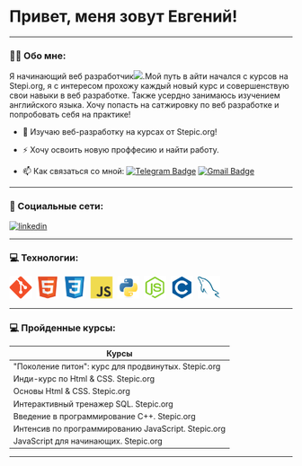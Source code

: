 # Привет, меня зовут Евгений!

---

### :man_technologist: Обо мне:

Я начинающий веб разработчик<img src="https://media.giphy.com/media/WUlplcMpOCEmTGBtBW/giphy.gif" width="30px">.Мой путь в айти начался с курсов на Stepi.org, я с интересом прохожу каждый новый курс и совершенствую свои навыки в веб разработке. Также усердно занимаюсь изучением английского языка. Хочу попасть на сатжировку по веб разработке и попробовать себя на практике!
- :telescope: Изучаю веб-разработку на курсах от Stepic.org!

- :zap: Хочу освоить новую проффесию и найти работу.

- :mailbox: Как связаться со мной: [![Telegram Badge](https://img.shields.io/badge/-blue?style=flat&logo=Telegram&logoColor=white)](https://t.me/swbinll) [![Gmail Badge](https://img.shields.io/badge/-Gmail-red?style=flat&logo=Gmail&logoColor=white)](mailto:kotmira655@gmail.com)

---

### 🤝 Социальные сети:

  <div id="badges">
    <a href="https://www.linkedin.com/in/%D0%B5%D0%B2%D0%B3%D0%B5%D0%BD%D0%B8%D0%B9-%D0%B1%D0%BE%D0%B1%D0%BA%D0%BE%D0%B2-903712260/" target="_blank">
      <img src="https://cdn-icons-png.flaticon.com/512/2504/2504799.png" width="40" height="40" alt="linkedin" />
    </a>
  </div>

---

### 💻 Технологии:

<div>
  <img src="https://github.com/devicons/devicon/blob/master/icons/git/git-original.svg" title="git" alt="git" width="40" height="40"/>&nbsp
  <img src="https://github.com/devicons/devicon/blob/master/icons/html5/html5-original.svg" title="html5" alt="html5" width="40" height="40"/>&nbsp
  <img src="https://github.com/devicons/devicon/blob/master/icons/css3/css3-original.svg" title="css" alt="css" width="40" height="40"/>&nbsp
  <img src="https://github.com/devicons/devicon/blob/master/icons/javascript/javascript-original.svg" title="javascript" alt="javascript" width="40" height="40"/>&nbsp
  <img src="https://github.com/devicons/devicon/blob/master/icons/python/python-original.svg" title="python" alt="python" width="40" height="40"/>&nbsp
  <img src="https://github.com/devicons/devicon/blob/master/icons/nodejs/nodejs-original.svg" title="nodejs" alt="nodejs" width="40" height="40"/>&nbsp
  <img src="https://github.com/devicons/devicon/blob/master/icons/c/c-plain.svg" title="C" alt="C" width="40" height="40"/>&nbsp;
  <img src="https://github.com/devicons/devicon/blob/master/icons/mysql/mysql-plain.svg" title="mysql" alt="mysql" width="40" height="40"/>&nbsp;
</div>

---

### 💻 Пройденные курсы:

| Курсы                                                           |
| ----------------------------------------------------------------| 
| "Поколение питон": курс для продвинутых. Stepic.org             | 
| Инди-курс по Html & CSS. Stepic.org                             | 
| Основы Html & CSS. Stepic.org                                   | 
| Интерактивный тренажер SQL. Stepic.org                          | 
| Введение в программирование C++. Stepic.org                     | 
| Интенсив по программированию JavaScript. Stepic.org             |
| JavaScript для начинающих. Stepic.org                           | 

---


